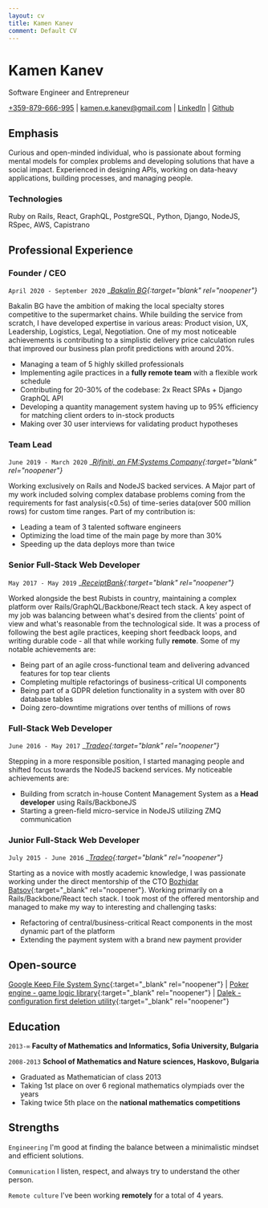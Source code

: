 ```yaml
---
layout: cv
title: Kamen Kanev
comment: Default CV
---
```

# Kamen Kanev
Software Engineer and Entrepreneur

<div id="webaddress">
<a target="_blank" rel="noopener" href="tel:+359879666995">+359-879-666-995</a>
| <a target="_blank" rel="noopener" href="mailto:kamen.e.kanev@gmail.com">kamen.e.kanev@gmail.com</a>
| <a target="_blank" rel="noopener" href="https://www.linkedin.com/in/kamen-kanev-97889b116/">LinkedIn</a>
| <a target="_blank" rel="noopener" href="https://github.com/kanevk">Github</a>
</div>

## Emphasis

Curious and open-minded individual, who is passionate about forming mental models for complex problems and
developing solutions that have a social impact.
Experienced in designing APIs, working on data-heavy applications, building processes, and managing people.

### Technologies

Ruby on Rails, React, GraphQL, PostgreSQL, Python, Django, NodeJS, RSpec, AWS, Capistrano

## Professional Experience

### Founder / CEO

`April 2020 - September 2020`
__[Bakalin BG](https://bakalin.bg/){:target="_blank" rel="noopener"}__

Bakalin BG have the ambition of making the local specialty stores competitive to the supermarket chains.
While building the service from scratch, I have developed expertise in various areas:
Product vision, UX, Leadership, Logistics, Legal, Negotiation.
One of my most noticeable achievements is contributing to a simplistic delivery price calculation rules
that improved our business plan profit predictions with around 20%.
- Managing a team of 5 highly skilled professionals
- Implementing agile practices in a **fully remote team** with a flexible work schedule
- Contributing for 20-30% of the codebase: 2x React SPAs + Django GraphQL API
- Developing a quantity management system having up to 95% efficiency for matching client orders to in-stock products
- Making over 30 user interviews for validating product hypotheses

### Team Lead

`June 2019 - March 2020`
__[Rifiniti, an FM:Systems Company](https://fmsystems.com/acq/rifiniti-is-now-fm-systems/){:target="_blank" rel="noopener"}__

Working exclusively on Rails and NodeJS backed services. A Major part of my work included solving complex database problems
coming from the requirements for fast analysis(<0.5s) of time-series data(over 500 million rows) for custom time ranges.
Part of my contribution is:
- Leading a team of 3 talented software engineers
- Optimizing the load time of the main page by more than 30%
- Speeding up the data deploys more than twice

### Senior Full-Stack Web Developer

`May 2017 - May 2019`
__[ReceiptBank](https://www.receipt-bank.com/){:target="_blank" rel="noopener"}__

Worked alongside the best Rubists in country, maintaining a complex platform over Rails/GraphQL/Backbone/React tech stack.
A key aspect of my job was balancing between what's desired from the clients' point of view and what's reasonable from the technological side.
It was a process of following the best agile practices, keeping short feedback loops, and writing durable code -
all that while working fully **remote**. Some of my notable achievements are:
- Being part of an agile cross-functional team and delivering advanced features for top tear clients
- Completing multiple refactorings of business-critical UI components
- Being part of a GDPR deletion functionality in a system with over 80 database tables
- Doing zero-downtime migrations over tenths of millions of rows

### Full-Stack Web Developer

`June 2016 - May 2017`
__[Tradeo](https://tradeo.com/){:target="_blank" rel="noopener"}__

Stepping in a more responsible position, I started managing people and shifted focus towards the
NodeJS backend services. My noticeable achievements are:
 - Building from scratch in-house Content Management System as a **Head developer** using Rails/BackboneJS
 - Starting a green-field micro-service in NodeJS utilizing ZMQ communication

### Junior Full-Stack Web Developer

`July 2015 - June 2016`
__[Tradeo](https://tradeo.com/){:target="_blank" rel="noopener"}__

Starting as a novice with mostly academic knowledge, I was passionate working under the direct mentorship
of the CTO [Bozhidar Batsov](https://github.com/bbatsov){:target="_blank" rel="noopener"}.
Working primarily on a Rails/Backbone/React tech stack. I took most of the offered mentorship and managed to make my way
to interesting and challenging tasks:
 - Refactoring of central/business-critical React components in the most dynamic part of the platform
 - Extending the payment system with a brand new payment provider


## Open-source
  [Google Keep File System Sync](https://github.com/kanevk/gkeep-files-sync){:target="_blank" rel="noopener"}
| [Poker engine - game logic library](https://github.com/kanevk/poker-engine){:target="_blank" rel="noopener"}
| [Dalek - configuration first deletion utility](https://github.com/kanevk/dalek){:target="_blank" rel="noopener"}


## Education

`2013-∞`
__Faculty of Mathematics and Informatics, Sofia University, Bulgaria__

`2008-2013`
__School of Mathematics and Nature sciences, Haskovo, Bulgaria__

 - Graduated as Mathematician of class 2013
 - Taking 1st place on over 6 regional mathematics olympiads over the years
 - Taking twice 5th place on the **national mathematics competitions**


## Strengths

  `Engineering`
I'm good at finding the balance between a minimalistic mindset and efficient solutions.

  `Communication`
I listen, respect, and always try to understand the other person.

  `Remote culture`
I've been working **remotely** for a total of 4 years.



<!-- ### Footer

Last updated: September 2020 -->

